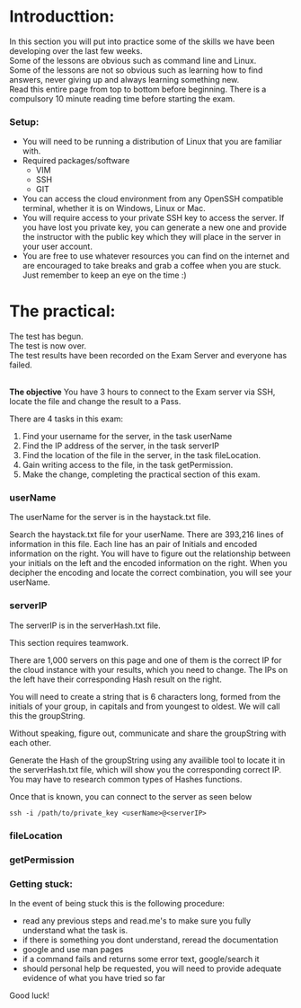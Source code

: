 # Introducttion:
In this section you will put into practice some of the skills we have been developing over the last few weeks. 
</br>
Some of the lessons are obvious such as command line and Linux.
</br>
Some of the lessons are not so obvious such as learning how to find answers, never giving up and always learning something new.
</br>
Read this entire page from top to bottom before beginning. There is a compulsory 10 minute reading time before starting the exam.

### Setup:
- You will need to be running a distribution of Linux that you are familiar with. 
- Required packages/software
  - VIM
  - SSH
  - GIT
- You can access the cloud environment from any OpenSSH compatible terminal, whether it is on Windows, Linux or Mac.
- You will require access to your private SSH key to access the server. If you have lost you private key, you can generate a new one and provide the instructor with the public key which they will place in the server in your user account.
- You are free to use whatever resources you can find on the internet and are encouraged to take breaks and grab a coffee when you are stuck. Just remember to keep an eye on the time :)


# The practical:
The test has begun.</br>
The test is now over.</br>
The test results have been recorded on the Exam Server and everyone has failed.
</br>
</br>

**The objective** You have 3 hours to connect to the Exam server via SSH, locate the file and change the result to a Pass.

There are 4 tasks in this exam:
1. Find your username for the server, in the task userName
2. Find the IP address of the server, in the task serverIP
3. Find the location of the file in the server, in the task fileLocation.
4. Gain writing access to the file, in the task getPermission.
5. Make the change, completing the practical section of this exam.

### userName
The userName for the server is in the haystack.txt file. 

Search the haystack.txt file for your userName.
There are 393,216 lines of information in this file. 
Each line has an pair of Initials and encoded information on the right.
You will have to figure out the relationship between your initials on the left and the encoded information on the right.
When you decipher the encoding and locate the correct combination, you will see your userName.

### serverIP
The serverIP is in the serverHash.txt file.

This section requires teamwork.

There are 1,000 servers on this page and one of them is the correct IP for the cloud instance with your results, which you need to change. 
The IPs on the left have their corresponding Hash result on the right.

You will need to create a string that is 6 characters long, formed from the initials of your group, in capitals and from youngest to oldest. We will call this the groupString.

Without speaking, figure out, communicate and share the groupString with each other.

Generate the Hash of the groupString using any availible tool to locate it in the serverHash.txt file, which will show you the corresponding correct IP.
You may have to research common types of Hashes functions.

Once that is known, you can connect to the server as seen below
``` shell
ssh -i /path/to/private_key <userName>@<serverIP>
```
### fileLocation


### getPermission


### Getting stuck:
In the event of being stuck this is the following procedure:
- read any previous steps and read.me's to make sure you fully understand what the task is.
- if there is something you dont understand, reread the documentation
- google and use man pages
- if a command fails and returns some error text, google/search it
- should personal help be requested, you will need to provide adequate evidence of what you have tried so far




Good luck!








